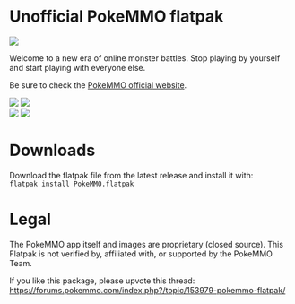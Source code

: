 # Unofficial PokeMMO flatpak

<img src="https://pokemmo.com/build/images/pokemmo.cf970ad3.png">

Welcome to a new era of online monster battles.
Stop playing by yourself and start playing with everyone else.


Be sure to check the [PokeMMO official website](https://pokemmo.com).

<img src="https://pokemmo.com/build/images/screenshot/c-t.d7d3e35d.jpg">
<img src="https://pokemmo.com/build/images/screenshot/b-t.45f3af02.jpg"></br>
<img src="https://pokemmo.com/build/images/screenshot/d-t.8707f587.png">
<img src="https://pokemmo.com/build/images/screenshot/e-t.e912995b.png">

# Downloads
Download the flatpak file from the latest release and install it with:</br>
```flatpak install PokeMMO.flatpak```

# Legal

The PokeMMO app itself and images are proprietary (closed source).
This Flatpak is not verified by, affiliated with, or supported by the PokeMMO Team.

If you like this package, please upvote this thread:
https://forums.pokemmo.com/index.php?/topic/153979-pokemmo-flatpak/
